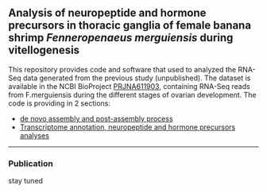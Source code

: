 ## Analysis of neuropeptide and hormone precursors in thoracic ganglia of female banana shrimp _Fenneropenaeus merguiensis_ during vitellogenesis

This repository provides code and software that used to analyzed the RNA-Seq data generated from the previous study (unpublished). The dataset is available in the NCBI BioProject [PRJNA611903](https://www.ncbi.nlm.nih.gov/bioproject/PRJNA611903), containing RNA-Seq reads from F.merguiensis during the different stages of ovarian development. The code is providing in 2 sections:

* [de novo assembly and post-assembly process](https://github.com/JirathNuan/fmtg_neuropeptide/blob/master/assembly-and-post-assembly-process.md)
* [Transcriptome annotation, neuropeptide and hormone precursors analyses](https://github.com/JirathNuan/fmtg_neuropeptide/blob/master/annotation-and-ident-neuropeptide.md)


---------------------------------------

### Publication
stay tuned
